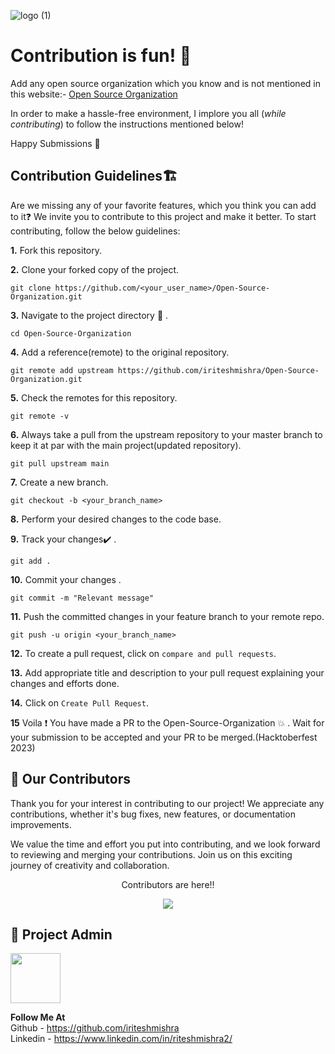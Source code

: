 ![logo (1)](https://i.postimg.cc/TPkD2wcm/271873265-e861b9af-9f7c-4cda-b833-d5c14a615025.png)



# Contribution is fun! :green_heart:

Add any open source organization which you know and is not mentioned in this website:- [Open Source Organization](https://iriteshmishra.github.io/Open-Source-Organization/) 

In order to make a hassle-free environment, I implore you all (_while contributing_) to follow the instructions mentioned below!

Happy Submissions :slightly_smiling_face:

## Contribution Guidelines🏗

Are we missing any of your favorite features, which you think you can add to it❓ We invite you to contribute to this project and make it better. 
To start contributing, follow the below guidelines: 

**1.**  Fork this repository.

**2.**  Clone your forked copy of the project.

```
git clone https://github.com/<your_user_name>/Open-Source-Organization.git
```

**3.** Navigate to the project directory :file_folder: .

```
cd Open-Source-Organization
```

**4.** Add a reference(remote) to the original repository.

```
git remote add upstream https://github.com/iriteshmishra/Open-Source-Organization.git
```

**5.** Check the remotes for this repository.

```
git remote -v
```

**6.** Always take a pull from the upstream repository to your master branch to keep it at par with the main project(updated repository).

```
git pull upstream main
```

**7.** Create a new branch.

```
git checkout -b <your_branch_name>
```

**8.** Perform your desired changes to the code base.

**9.** Track your changes:heavy_check_mark: .

```
git add . 
```

**10.** Commit your changes .

```
git commit -m "Relevant message"
```

**11.** Push the committed changes in your feature branch to your remote repo.

```
git push -u origin <your_branch_name>
```

**12.** To create a pull request, click on `compare and pull requests`.

**13.** Add appropriate title and description to your pull request explaining your changes and efforts done.

**14.** Click on `Create Pull Request`.


**15** Voila :exclamation: You have made a PR to the Open-Source-Organization :boom: . Wait for your submission to be accepted and your PR to be merged.(Hacktoberfest 2023)

## 🤝 Our Contributors

Thank you for your interest in contributing to our project! We appreciate any contributions, whether it's bug fixes, new features, or documentation improvements.

We value the time and effort you put into contributing, and we look forward to reviewing and merging your contributions. Join us on this exciting journey of creativity and collaboration.

<!-- a big thanks to all the contributors -->
<p align=center>Contributors are here!!</p>

<center>
<a href="https://github.com/iriteshmishra/Open-Source-Organization/graphs/contributors">
  <img src="https://contrib.rocks/image?repo=iriteshmishra/Open-Source-Organization" />
</a>
</center>

## 🤠 Project Admin 

<a href="https://github.com/iriteshmishra"><img src="https://i.postimg.cc/NFdVpR8F/Formal-2.jpg" height="80px"/></a>

<b>Follow Me At</b>
<br>
Github - https://github.com/iriteshmishra
<br>
Linkedin - https://www.linkedin.com/in/riteshmishra2/


